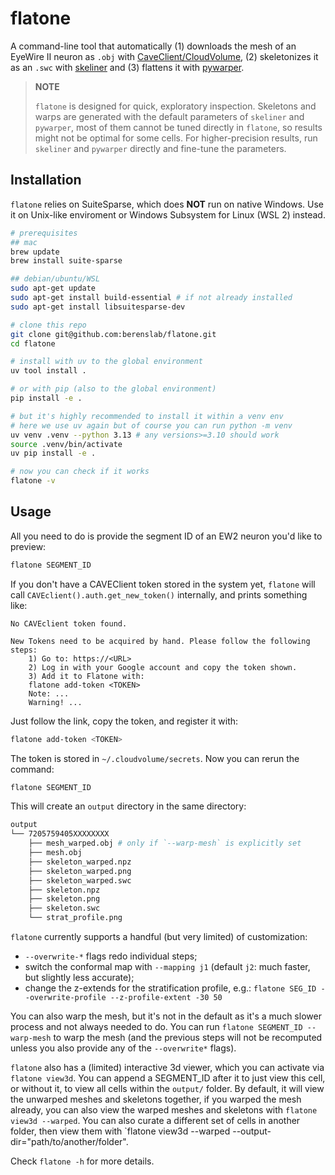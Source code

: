 # flatone

A command-line tool that automatically (1) downloads the mesh of an EyeWire II neuron as `.obj` with [CaveClient/CloudVolume](https://github.com/seung-lab/cloud-volume), (2) skeletonizes it as an `.swc` with [skeliner](https://github.com/berenslab/skeliner) and (3) flattens it with [pywarper](https://github.com/berenslab/pywarper).

> __NOTE__ 
> 
> `flatone` is designed for quick, exploratory inspection. Skeletons and warps are generated with the default parameters of `skeliner` and `pywarper`, most of them cannot be tuned directly in `flatone`, so results might not be optimal for some cells. For higher-precision results, run `skeliner` and `pywarper` directly and fine-tune the parameters.


## Installation

`flatone` relies on SuiteSparse, which does **NOT** run on native Windows. Use it on Unix-like enviroment or Windows Subsystem for Linux (WSL 2) instead.


```bash
# prerequisites
## mac
brew update
brew install suite-sparse

## debian/ubuntu/WSL 
sudo apt-get update
sudo apt-get install build-essential # if not already installed
sudo apt-get install libsuitesparse-dev

# clone this repo 
git clone git@github.com:berenslab/flatone.git
cd flatone 

# install with uv to the global environment
uv tool install .

# or with pip (also to the global environment)
pip install -e .

# but it's highly recommended to install it within a venv env
# here we use uv again but of course you can run python -m venv 
uv venv .venv --python 3.13 # any versions>=3.10 should work
source .venv/bin/activate
uv pip install -e .

# now you can check if it works
flatone -v 
```

## Usage

All you need to do is provide the segment ID of an EW2 neuron you'd like to preview: 

```bash
flatone SEGMENT_ID
```

If you don't have a CAVEClient token stored in the system yet, `flatone` will call `CAVEclient().auth.get_new_token()` internally,  and prints something like:

```
No CAVEclient token found.

New Tokens need to be acquired by hand. Please follow the following steps:
    1) Go to: https://<URL>
    2) Log in with your Google account and copy the token shown.
    3) Add it to Flatone with:
    flatone add-token <TOKEN>
    Note: ...
    Warning! ...
```

Just follow the link, copy the token, and register it with:

```bash
flatone add-token <TOKEN>
```

The token is stored in `~/.cloudvolume/secrets`. Now you can rerun the command:

```bash
flatone SEGMENT_ID
```

This will create an `output` directory in the same directory:

```bash
output
└── 7205759405XXXXXXXX
    ├── mesh_warped.obj # only if `--warp-mesh` is explicitly set
    ├── mesh.obj
    ├── skeleton_warped.npz
    ├── skeleton_warped.png
    ├── skeleton_warped.swc
    ├── skeleton.npz
    ├── skeleton.png
    ├── skeleton.swc
    └── strat_profile.png
```

`flatone` currently supports a handful (but very limited) of customization:

- `--overwrite-*` flags redo individual steps;
- switch the conformal map with `--mapping j1` (default `j2`: much faster, but slightly less accurate);
- change the z-extends for the stratification profile, e.g.: `flatone SEG_ID --overwrite-profile --z-profile-extent -30 50`

You can also warp the mesh, but it's not in the default as it's a much slower process and not always needed to do. You can run `flatone SEGMENT_ID --warp-mesh` to warp the mesh (and the previous steps will not be recomputed unless you also provide any of the `--overwrite*` flags).

`flatone` also has a (limited) interactive 3d viewer, which you can activate via `flatone view3d`. You can append a SEGMENT_ID after it to just view this cell, or without it, to view all cells within the `output/` folder. By default, it will view the unwarped meshes and skeletons together, if you warped the mesh already, you can also view the warped meshes and skeletons with `flatone view3d --warped`. You can also curate a different set of cells in another folder, then view them with `flatone view3d --warped --output-dir="path/to/another/folder".

Check `flatone -h` for more details.
